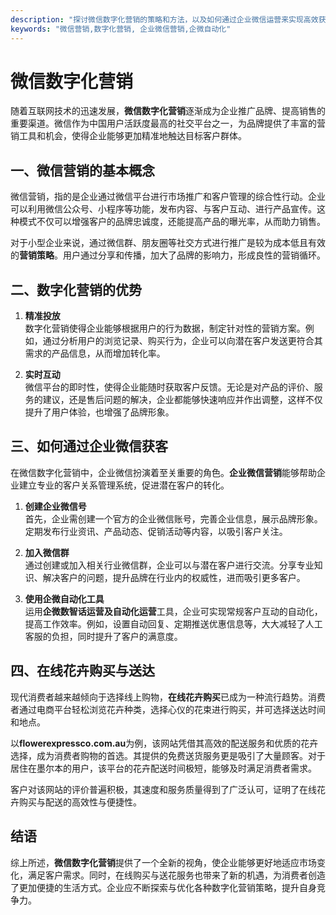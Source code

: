 ```yaml
---
description: "探讨微信数字化营销的策略和方法，以及如何通过企业微信运营来实现高效获客。"
keywords: "微信营销,数字化营销, 企业微信营销,企微自动化"
---
```

# 微信数字化营销

随着互联网技术的迅速发展，**微信数字化营销**逐渐成为企业推广品牌、提高销售的重要渠道。微信作为中国用户活跃度最高的社交平台之一，为品牌提供了丰富的营销工具和机会，使得企业能够更加精准地触达目标客户群体。

## 一、微信营销的基本概念

微信营销，指的是企业通过微信平台进行市场推广和客户管理的综合性行动。企业可以利用微信公众号、小程序等功能，发布内容、与客户互动、进行产品宣传。这种模式不仅可以增强客户的品牌忠诚度，还能提高产品的曝光率，从而助力销售。

对于小型企业来说，通过微信群、朋友圈等社交方式进行推广是较为成本低且有效的**营销策略**。用户通过分享和传播，加大了品牌的影响力，形成良性的营销循环。

## 二、数字化营销的优势

1. **精准投放**  
数字化营销使得企业能够根据用户的行为数据，制定针对性的营销方案。例如，通过分析用户的浏览记录、购买行为，企业可以向潜在客户发送更符合其需求的产品信息，从而增加转化率。

2. **实时互动**  
微信平台的即时性，使得企业能随时获取客户反馈。无论是对产品的评价、服务的建议，还是售后问题的解决，企业都能够快速响应并作出调整，这样不仅提升了用户体验，也增强了品牌形象。

## 三、如何通过企业微信获客

在微信数字化营销中，企业微信扮演着至关重要的角色。**企业微信营销**能够帮助企业建立专业的客户关系管理系统，促进潜在客户的转化。

1. **创建企业微信号**  
首先，企业需创建一个官方的企业微信账号，完善企业信息，展示品牌形象。定期发布行业资讯、产品动态、促销活动等内容，以吸引客户关注。

2. **加入微信群**  
通过创建或加入相关行业微信群，企业可以与潜在客户进行交流。分享专业知识、解决客户的问题，提升品牌在行业内的权威性，进而吸引更多客户。

3. **使用企微自动化工具**  
运用**企微数智话运营及自动化运营**工具，企业可实现常规客户互动的自动化，提高工作效率。例如，设置自动回复、定期推送优惠信息等，大大减轻了人工客服的负担，同时提升了客户的满意度。

## 四、在线花卉购买与送达

现代消费者越来越倾向于选择线上购物，**在线花卉购买**已成为一种流行趋势。消费者通过电商平台轻松浏览花卉种类，选择心仪的花束进行购买，并可选择送达时间和地点。

以**flowerexpressco.com.au**为例，该网站凭借其高效的配送服务和优质的花卉选择，成为消费者购物的首选。其提供的免费送货服务更是吸引了大量顾客。对于居住在墨尔本的用户，该平台的花卉配送时间极短，能够及时满足消费者需求。

客户对该网站的评价普遍积极，其速度和服务质量得到了广泛认可，证明了在线花卉购买与配送的高效性与便捷性。

## 结语

综上所述，**微信数字化营销**提供了一个全新的视角，使企业能够更好地适应市场变化，满足客户需求。同时，在线购买与送花服务也带来了新的机遇，为消费者创造了更加便捷的生活方式。企业应不断探索与优化各种数字化营销策略，提升自身竞争力。
